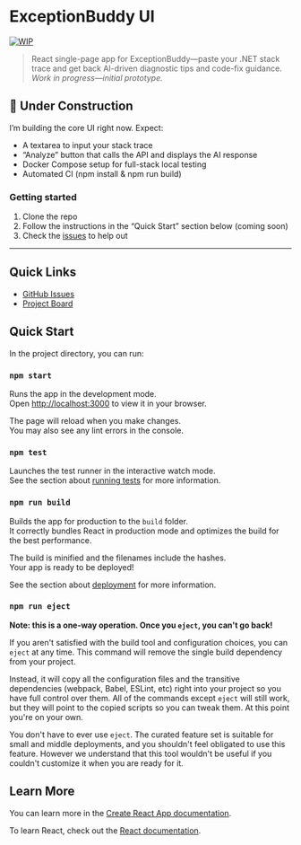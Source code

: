 # ExceptionBuddy UI

[![WIP](https://img.shields.io/badge/status-WIP-yellow.svg)](#)

> React single-page app for ExceptionBuddy—paste your .NET stack trace and get back AI-driven diagnostic tips and code-fix guidance.  
> _Work in progress—initial prototype._

## 🚧 Under Construction

I’m building the core UI right now. Expect:

- A textarea to input your stack trace  
- “Analyze” button that calls the API and displays the AI response  
- Docker Compose setup for full-stack local testing  
- Automated CI (npm install & npm run build)  

### Getting started

1. Clone the repo  
2. Follow the instructions in the “Quick Start” section below (coming soon)  
3. Check the [issues](https://github.com/jverco/exception-buddy-ui/issues) to help out  

---

## Quick Links

- [GitHub Issues](https://github.com/jverco/exception-buddy-ui/issues)  
- [Project Board](https://github.com/jverco/exception-buddy-ui/projects)  

## Quick Start

In the project directory, you can run:

### `npm start`

Runs the app in the development mode.\
Open [http://localhost:3000](http://localhost:3000) to view it in your browser.

The page will reload when you make changes.\
You may also see any lint errors in the console.

### `npm test`

Launches the test runner in the interactive watch mode.\
See the section about [running tests](https://facebook.github.io/create-react-app/docs/running-tests) for more information.

### `npm run build`

Builds the app for production to the `build` folder.\
It correctly bundles React in production mode and optimizes the build for the best performance.

The build is minified and the filenames include the hashes.\
Your app is ready to be deployed!

See the section about [deployment](https://facebook.github.io/create-react-app/docs/deployment) for more information.

### `npm run eject`

**Note: this is a one-way operation. Once you `eject`, you can't go back!**

If you aren't satisfied with the build tool and configuration choices, you can `eject` at any time. This command will remove the single build dependency from your project.

Instead, it will copy all the configuration files and the transitive dependencies (webpack, Babel, ESLint, etc) right into your project so you have full control over them. All of the commands except `eject` will still work, but they will point to the copied scripts so you can tweak them. At this point you're on your own.

You don't have to ever use `eject`. The curated feature set is suitable for small and middle deployments, and you shouldn't feel obligated to use this feature. However we understand that this tool wouldn't be useful if you couldn't customize it when you are ready for it.

## Learn More

You can learn more in the [Create React App documentation](https://facebook.github.io/create-react-app/docs/getting-started).

To learn React, check out the [React documentation](https://reactjs.org/).
